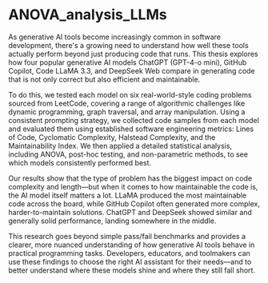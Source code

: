 # ANOVA_analysis_LLMs

As generative AI tools become increasingly common in software development, there's a growing need to understand how well these tools actually perform beyond just producing code that runs. This thesis explores how four popular generative AI models ChatGPT (GPT-4-o mini), GitHub Copilot, Code LLaMA 3.3, and DeepSeek Web compare in generating code that is not only correct but also efficient and maintainable.

To do this, we tested each model on six real-world-style coding problems sourced from LeetCode, covering a range of algorithmic challenges like dynamic programming, graph traversal, and array manipulation. Using a consistent prompting strategy, we collected code samples from each model and evaluated them using established software engineering metrics: Lines of Code, Cyclomatic Complexity, Halstead Complexity, and the Maintainability Index. We then applied a detailed statistical analysis, including ANOVA, post-hoc testing, and non-parametric methods, to see which models consistently performed best.

Our results show that the type of problem has the biggest impact on code complexity and length—but when it comes to how maintainable the code is, the AI model itself matters a lot. LLaMA produced the most maintainable code across the board, while GitHub Copilot often generated more complex, harder-to-maintain solutions. ChatGPT and DeepSeek showed similar and generally solid performance, landing somewhere in the middle.

This research goes beyond simple pass/fail benchmarks and provides a clearer, more nuanced understanding of how generative AI tools behave in practical programming tasks. Developers, educators, and toolmakers can use these findings to choose the right AI assistant for their needs—and to better understand where these models shine and where they still fall short.
